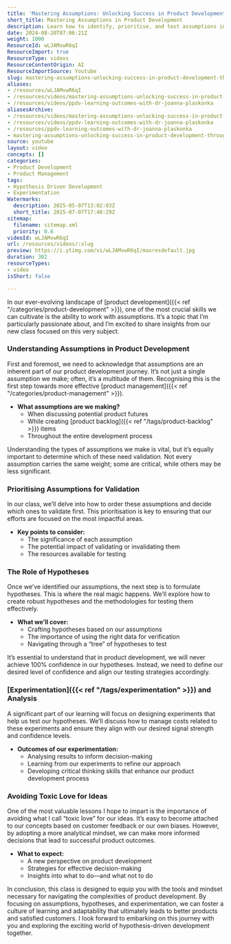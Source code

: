 ```yaml
---
title: 'Mastering Assumptions: Unlocking Success in Product Development Through Hypothesis-Driven Strategies'
short_title: Mastering Assumptions in Product Development
description: Learn how to identify, prioritise, and test assumptions in product development using hypothesis-driven methods, experimentation, and critical analysis for better decision-making.
date: 2024-08-20T07:06:21Z
weight: 1000
ResourceId: wLJAMvwR6qI
ResourceImport: true
ResourceType: videos
ResourceContentOrigin: AI
ResourceImportSource: Youtube
slug: mastering-assumptions-unlocking-success-in-product-development-through-hypothesis-driven-strategies
aliases:
- /resources/wLJAMvwR6qI
- /resources/videos/mastering-assumptions-unlocking-success-in-product-development-through-hypothesis-driven-strategies
- /resources/videos/ppdv-learning-outcomes-with-dr-joanna-plaskonka
aliasesArchive:
- /resources/videos/mastering-assumptions-unlocking-success-in-product-development-through-hypothesis-driven-strategies
- /resources/videos/ppdv-learning-outcomes-with-dr-joanna-plaskonka
- /resources/ppdv-learning-outcomes-with-dr-joanna-plaskonka
- mastering-assumptions-unlocking-success-in-product-development-through-hypothesis-driven-strategies
source: youtube
layout: video
concepts: []
categories:
- Product Development
- Product Management
tags:
- Hypothesis Driven Development
- Experimentation
Watermarks:
  description: 2025-05-07T13:02:03Z
  short_title: 2025-07-07T17:48:29Z
sitemap:
  filename: sitemap.xml
  priority: 0.6
videoId: wLJAMvwR6qI
url: /resources/videos/:slug
preview: https://i.ytimg.com/vi/wLJAMvwR6qI/maxresdefault.jpg
duration: 302
resourceTypes:
- video
isShort: false

---
```

In our ever-evolving landscape of [product development]({{< ref "/categories/product-development" >}}), one of the most crucial skills we can cultivate is the ability to work with assumptions. It’s a topic that I’m particularly passionate about, and I’m excited to share insights from our new class focused on this very subject. 

### Understanding Assumptions in Product Development

First and foremost, we need to acknowledge that assumptions are an inherent part of our product development journey. It’s not just a single assumption we make; often, it’s a multitude of them. Recognising this is the first step towards more effective [product management]({{< ref "/categories/product-management" >}}). 

- **What assumptions are we making?** 
  - When discussing potential product futures
  - While creating [product backlog]({{< ref "/tags/product-backlog" >}}) items
  - Throughout the entire development process

Understanding the types of assumptions we make is vital, but it’s equally important to determine which of these need validation. Not every assumption carries the same weight; some are critical, while others may be less significant. 

### Prioritising Assumptions for Validation

In our class, we’ll delve into how to order these assumptions and decide which ones to validate first. This prioritisation is key to ensuring that our efforts are focused on the most impactful areas. 

- **Key points to consider:**
  - The significance of each assumption
  - The potential impact of validating or invalidating them
  - The resources available for testing

### The Role of Hypotheses

Once we’ve identified our assumptions, the next step is to formulate hypotheses. This is where the real magic happens. We’ll explore how to create robust hypotheses and the methodologies for testing them effectively. 

- **What we’ll cover:**
  - Crafting hypotheses based on our assumptions
  - The importance of using the right data for verification
  - Navigating through a “tree” of hypotheses to test

It’s essential to understand that in product development, we will never achieve 100% confidence in our hypotheses. Instead, we need to define our desired level of confidence and align our testing strategies accordingly.

### [Experimentation]({{< ref "/tags/experimentation" >}}) and Analysis

A significant part of our learning will focus on designing experiments that help us test our hypotheses. We’ll discuss how to manage costs related to these experiments and ensure they align with our desired signal strength and confidence levels.

- **Outcomes of our experimentation:**
  - Analysing results to inform decision-making
  - Learning from our experiments to refine our approach
  - Developing critical thinking skills that enhance our product development process

### Avoiding Toxic Love for Ideas

One of the most valuable lessons I hope to impart is the importance of avoiding what I call “toxic love” for our ideas. It’s easy to become attached to our concepts based on customer feedback or our own biases. However, by adopting a more analytical mindset, we can make more informed decisions that lead to successful product outcomes.

- **What to expect:**
  - A new perspective on product development
  - Strategies for effective decision-making
  - Insights into what to do—and what not to do

In conclusion, this class is designed to equip you with the tools and mindset necessary for navigating the complexities of product development. By focusing on assumptions, hypotheses, and experimentation, we can foster a culture of learning and adaptability that ultimately leads to better products and satisfied customers. I look forward to embarking on this journey with you and exploring the exciting world of hypothesis-driven development together.
